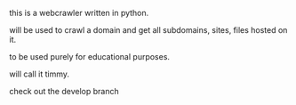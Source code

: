 this is a webcrawler written in python.

will be used to crawl a domain and get all subdomains, sites, files hosted on it.

to be used purely for educational purposes.

will call it timmy.

check out the develop branch
